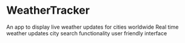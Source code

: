 # WeatherTracker
An app to display live weather updates for cities worldwide
Real time weather updates
city search functionality
user friendly interface
